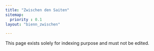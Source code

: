 ```yaml
---
title: "Zwischen den Saiten"
sitemap:
  priority : 0.1
layout: "bienn_zwischen"

---
```

This page exists solely for indexing purpose and must not be edited.